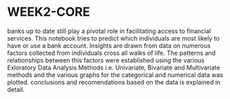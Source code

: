 # WEEK2-CORE

banks up to date still play a pivotal role in facilitating access to financial services. This notebook tries to predict which individuals are most likely to have or use a bank account. 
Insights are drawn from data on numerous factors collected from individuals cross all walks of life.
The patterns and relationships between this factors were established using the various Exloratory Data Analysis Methods i.e. Univariate, Bivariate and Multivariate methods and the various graphs for the categorical and numerical data was plotted.
conclusions and recomendations based on the data is explained in detail.
